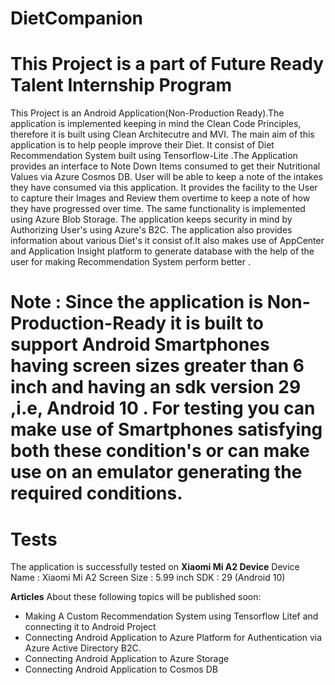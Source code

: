 # DietCompanion
# This Project is a part of Future Ready Talent Internship Program 

This Project is an Android Application(Non-Production Ready).The application is implemented keeping in mind the Clean Code Principles, therefore it is built using Clean Architecutre and MVI. The main aim of this application is to help people improve their Diet. It consist of Diet Recommendation System built using Tensorflow-Lite .The Application provides an interface to Note Down Items consumed to get their Nutritional Values via Azure Cosmos DB. User will be able to keep a note of the intakes they have consumed via this application. It provides the facility to the User to capture their Images and Review them overtime to keep a note of how they have progressed over time. The same functionality is implemented using Azure Blob Storage. The application keeps security in mind by Authorizing User's using Azure's B2C. The application also provides information about various Diet's it consist of.It also makes use of AppCenter and Application Insight platform to generate database with the help of the user for making Recommendation System perform better .

# Note : Since the application is Non-Production-Ready it is built to support Android Smartphones having screen sizes greater than 6 inch and having an sdk version 29 ,i.e, Android 10 . For testing you can make use of Smartphones satisfying both these condition's or can make use on an emulator generating the required conditions.

# Tests
The application is successfully tested on **Xiaomi Mi A2 Device**
Device Name : Xiaomi Mi A2 
Screen Size : 5.99 inch 
SDK : 29 (Android 10)


**Articles** About these following topics will be published soon:

* Making A Custom Recommendation System using Tensorflow Litef and connecting it to Android Project
* Connecting Android Application to Azure Platform for Authentication via Azure Active Directory B2C.
* Connecting Android Application to Azure Storage 
* Connecting Android Application to Cosmos DB
